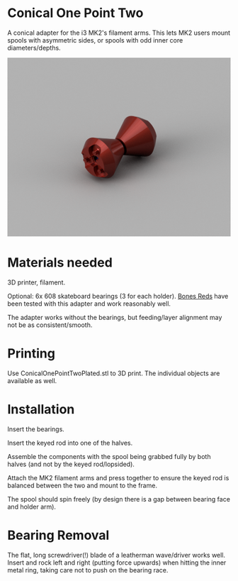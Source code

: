 # Conical One Point Two

A conical adapter for the i3 MK2's filament arms. This lets MK2 users mount spools with asymmetric sides, or spools with odd inner core diameters/depths.

![Conical One Point Two](Conical_One_Point_Two.png)

# Materials needed

3D printer, filament.

Optional: 6x 608 skateboard bearings (3 for each holder). [Bones Reds](https://www.amazon.com/Bones-Bearings-Reds/dp/B003U7TQ5U) have been tested with this adapter and work reasonably well.

The adapter works without the bearings, but feeding/layer alignment may not be as consistent/smooth.

# Printing

Use ConicalOnePointTwoPlated.stl to 3D print. The individual objects are available as well.

# Installation

Insert the bearings.

Insert the keyed rod into one of the halves.

Assemble the components with the spool being grabbed fully by both halves (and not by the keyed rod/lopsided).

Attach the MK2 filament arms and press together to ensure the keyed rod is balanced between the two and mount to the frame.

The spool should spin freely (by design there is a gap between bearing face and holder arm).

# Bearing Removal

The flat, long screwdriver(!) blade of a leatherman wave/driver works well. Insert and rock left and right (putting force upwards) when hitting the inner metal ring, taking care not to push on the bearing race.
